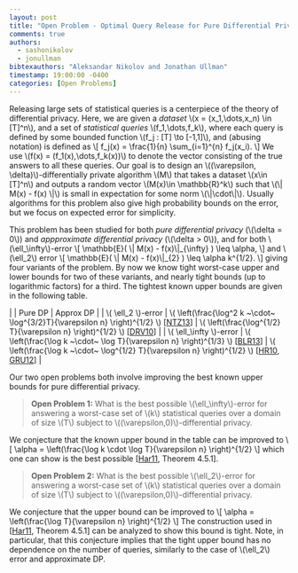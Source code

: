 ```yaml
---
layout: post
title: "Open Problem - Optimal Query Release for Pure Differential Privacy"
comments: true
authors:
  - sashonikolov
  - jonullman
bibtexauthors: "Aleksandar Nikolov and Jonathan Ullman"
timestamp: 19:00:00 -0400
categories: [Open Problems]
---
```


Releasing large sets of statistical queries is a centerpiece of the theory of differential privacy.  Here, we are given a <em>dataset</em> \\\(x = (x_1,\dots,x_n) \in [T]^n\\\), and a set of <em>statistical queries</em> \\\(f_1,\dots,f_k\\\), where each query is defined by some bounded function \\\(f_j : [T] \to [-1,1]\\\), and (abusing notation) is defined as
\\\[
f_j(x) = \frac{1}{n} \sum_{i=1}^{n} f_j(x_i).
\\\]
We use \\\(f(x) = (f_1(x),\dots,f_k(x))\\\) to denote the vector consisting of the true answers to all these queries.
Our goal is to design an \\\((\varepsilon, \delta)\\\)-differentially private algorithm \\\(M\\\) that takes a dataset \\\(x\in [T]^n\\\) and outputs a random vector \\\(M(x)\in \mathbb{R}^k\\\) such that \\\(\\\| M(x) - f(x) \\\|\\\) is small in expectation for some norm \\\(\\\|\cdot\\\|\\\). Usually algorithms for this problem also give high probability bounds on the error, but we focus on expected error for simplicity.

This problem has been studied for both <em>pure differential privacy</em> (\\\(\delta = 0\\\)) and <em>appproximate differential privacy</em> (\\\(\delta > 0\\\)), and for both \\\(\ell_\infty\\\)-error
\\\[
\mathbb{E}( \\\| M(x) - f(x)\\\|\_{\infty} ) \leq \alpha,
\\\]
and \\\(\ell_2\\\) error
\\\[
\mathbb{E}( \\\| M(x) - f(x)\\\|\_{2} ) \leq \alpha k^{1/2}.
\\\]
giving four variants of the problem.  By now we know tight worst-case upper and lower bounds for two of these variants, and nearly tight bounds (up to logarithmic factors) for a third. The tightest known upper bounds are given in the following table.

|      | Pure DP | Approx DP |
| \\\( \ell_2 \\\)-error      | \\\( \left(\frac{\log^2 k ~\cdot~ \log^{3/2}T}{\varepsilon n} \right)^{1/2} \\\)  [[NTZ13](https://arxiv.org/abs/1212.0297)]     | \\\( \left(\frac{\log^{1/2} T}{\varepsilon n} \right)^{1/2} \\\)  [[DRV10](https://guyrothblum.files.wordpress.com/2014/11/drv10.pdf)] |
| \\\( \ell_\infty \\\)-error  | \\\( \left(\frac{\log k ~\cdot~ \log T}{\varepsilon n} \right)^{1/3} \\\)  [[BLR13](https://arxiv.org/abs/1109.2229)]      | \\\( \left(\frac{\log k ~\cdot~ \log^{1/2} T}{\varepsilon n} \right)^{1/2} \\\)  [[HR10](https://guyrothblum.files.wordpress.com/2014/11/hr10.pdf), [GRU12](https://arxiv.org/abs/1107.3731)] |

Our two open problems both involve improving the best known upper bounds for pure differential privacy.

>    <b>Open Problem 1:</b> What is the best possible \\\(\ell_\infty\\\)-error for answering a worst-case set of \\\(k\\\) statistical queries over a domain of size \\\(T\\\) subject to \\\((\varepsilon,0)\\\)-differential privacy.

We conjecture that the known upper bound in the table can be improved to
\\\[
\alpha = \left(\frac{\log k \cdot \log T}{\varepsilon n} \right)^{1/2}
\\\]
which one can show is the best possible [[Har11](https://dataspace.princeton.edu/handle/88435/dsp01vq27zn422), Theorem 4.5.1].


>    <b>Open Problem 2:</b> What is the best possible \\\(\ell_2\\\)-error for answering a worst-case set of \\\(k\\\) statistical queries over a domain of size \\\(T\\\) subject to \\\((\varepsilon,0)\\\)-differential privacy.

We conjecture that the upper bound can be improved to
\\\[
\alpha = \left(\frac{\log T}{\varepsilon n} \right)^{1/2}
\\\]
The construction used in [[Har11](https://dataspace.princeton.edu/handle/88435/dsp01vq27zn422), Theorem 4.5.1] can be analyzed to show this bound is tight. Note, in particular, that this conjecture implies that the tight upper bound has no dependence on the number of queries, similarly to the case of \\\(\ell_2\\\) error and approximate DP.
